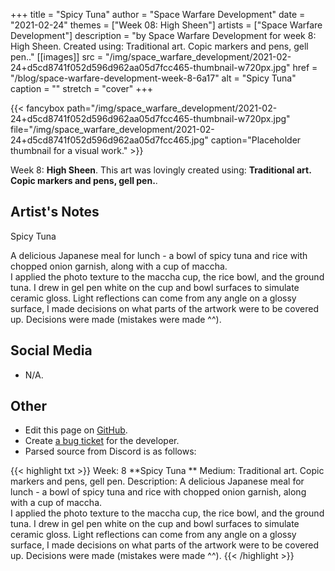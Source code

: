 +++
title =       "Spicy Tuna"
author =      "Space Warfare Development"
date =        "2021-02-24"
themes =      ["Week 08: High Sheen"]
artists =     ["Space Warfare Development"]
description = "by Space Warfare Development for week 8: High Sheen. Created using: Traditional art.  Copic markers and pens, gell pen.."
[[images]]
      src = "/img/space_warfare_development/2021-02-24+d5cd8741f052d596d962aa05d7fcc465-thumbnail-w720px.jpg"
      href = "/blog/space-warfare-development-week-8-6a17"
      alt = "Spicy Tuna"
      caption = ""
      stretch = "cover"
+++


{{< fancybox path="/img/space_warfare_development/2021-02-24+d5cd8741f052d596d962aa05d7fcc465-thumbnail-w720px.jpg" file="/img/space_warfare_development/2021-02-24+d5cd8741f052d596d962aa05d7fcc465.jpg" caption="Placeholder thumbnail for a visual work." >}}


Week 8: **High Sheen**. This art was lovingly created using: **Traditional art.  Copic markers and pens, gell pen.**.

## Artist's Notes

Spicy Tuna  

A delicious Japanese meal for lunch - a bowl of spicy tuna and rice with chopped onion garnish, along with a cup of maccha.  
I applied the photo texture to the maccha cup, the rice bowl, and the ground tuna.  I drew in gel pen white on the cup and bowl surfaces to simulate ceramic gloss.  Light reflections can come from any angle on a glossy surface, I made decisions on what parts of the artwork were to be covered up.  Decisions were made (mistakes were made ^^).

## Social Media

- N/A.

## Other

- Edit this page on [GitHub](https://github.com/teaminkling/web-refresh/edit/main/content/blog/space-warfare-development-week-8-6a17.md).
- Create [a bug ticket](https://github.com/teaminkling/web-refresh/issues/new?assignees=&labels=bug&template=problem-report.md&title=) for the developer.
- Parsed source from Discord is as follows:

{{< highlight txt >}}
Week: 8
**Spicy Tuna  **
Medium:  Traditional art.  Copic markers and pens, gell pen.
Description:  A delicious Japanese meal for lunch - a bowl of spicy tuna and rice with chopped onion garnish, along with a cup of maccha.  
I applied the photo texture to the maccha cup, the rice bowl, and the ground tuna.  I drew in gel pen white on the cup and bowl surfaces to simulate ceramic gloss.  Light reflections can come from any angle on a glossy surface, I made decisions on what parts of the artwork were to be covered up.  Decisions were made (mistakes were made ^^).
{{< /highlight >}}